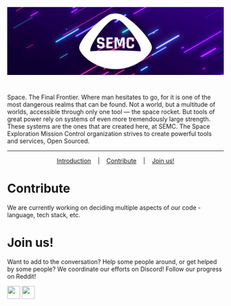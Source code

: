 <img src="https://raw.githubusercontent.com/Space-Exploration-Mission-Control/assets/master/logo/SEMC%20Logo%20Wide.png"/>

<h1 id="introduction"></h1>
Space. The Final Frontier. Where man hesitates to go, for it is one of the most dangerous realms that can be found. Not a world, but a multitude of worlds, accessible through only one tool — the space rocket. But tools of great power rely on systems of even more tremendously large strength. These systems are the ones that are created here, at SEMC. The Space Exploration Mission Control organization strives to create powerful tools and services, Open Sourced. 
<hr/>
<p align="center">
  <a href="#introduction">Introduction</a>
  &nbsp;&nbsp;&nbsp;|&nbsp;&nbsp;&nbsp;
  <a href="#contribute">Contribute</a>
  &nbsp;&nbsp;&nbsp;|&nbsp;&nbsp;&nbsp;
  <a href="#join-us">Join us!</a>
</p>

# Contribute
We are currently working on deciding multiple aspects of our code - language, tech stack, etc. 

# Join us!
Want to add to the conversation? Help some people around, or get helped by some people? We coordinate our efforts on Discord! Follow our progress on Reddit!

<a href="https://discord.gg/xZ85yy5" align="center"><img height="30" width="30" src="https://external-content.duckduckgo.com/iu/?u=https%3A%2F%2Fmaxcdn.icons8.com%2FShare%2Ficon%2FLogos%2Fdiscord_logo1600.png&f=1&nofb=1"/></a>
<a href="https://reddit.com/r/SpaceExpMissionCtrl" align="center"><img height="30" width="30" src="https://external-content.duckduckgo.com/iu/?u=https%3A%2F%2Fexternal-preview.redd.it%2FiDdntscPf-nfWKqzHRGFmhVxZm4hZgaKe5oyFws-yzA.png%3Fwidth%3D720%26auto%3Dwebp%26s%3Dbe9d031a2551b47bcd40ec45feec636d42a32127&f=1&nofb=1"/></a>
